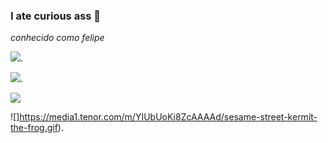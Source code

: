 ### I ate curious ass 💌

*conhecido como felipe*

 ![](https://media.tenor.com/mYCOe5m4pi0AAAAM/solo-leveling.gif).

![](https://media.tenor.com/R523PrjmJ_4AAAAM/spdegguk-cloudvmink.gif).

![](https://media1.tenor.com/m/YIUbUoKi8ZcAAAAd/sesame-street-kermit-the-frog.gif)

![]https://media1.tenor.com/m/YIUbUoKi8ZcAAAAd/sesame-street-kermit-the-frog.gif).
